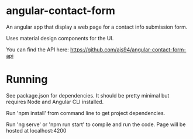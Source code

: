 # angular-contact-form
An angular app that display a web page for a contact info submission form.

Uses material design components for the UI.

You can find the API here: https://github.com/ajs94/angular-contact-form-api

# Running
See package.json for dependencies. It should be pretty minimal but requires Node and Angular CLI installed.

Run 'npm install' from command line to get project dependencies.

Run 'ng serve' or 'npm run start' to compile and run the code. Page will be hosted at localhost:4200
